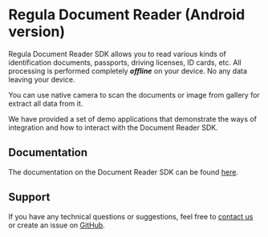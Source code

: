 # Regula Document Reader (Android version)

Regula Document Reader SDK allows you to read various kinds of identification documents, passports, driving licenses, ID cards, etc. All processing is performed completely ***offline*** on your device. No any data leaving your device.

You can use native camera to scan the documents or image from gallery for extract all data from it.

We have provided a set of demo applications that demonstrate the ways of integration and how to interact with the Document Reader SDK.

## Documentation

The documentation on the Document Reader SDK can be found [here](https://docs.regulaforensics.com/develop/doc-reader-sdk/mobile?utm_source=github).

## Support

If you have any technical questions or suggestions, feel free to [contact us](https://support.regulaforensics.com/hc/requests/new?utm_source=docs) or create an issue on [GitHub](https://github.com/regulaforensics/DocumentReader-Android/issues).
